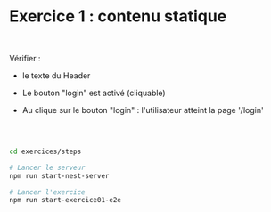 <!-- .slide: class="center" -->

# Exercice 1 : contenu statique
<br/>

Vérifier :

 * le texte du Header
  
 * Le bouton "login" est activé (cliquable)
  
 * Au clique sur le bouton "login" : l'utilisateur atteint la page '/login'

<br/>

```bash

cd exercices/steps

# Lancer le serveur
npm run start-nest-server

# Lancer l'exercice
npm run start-exercice01-e2e


```

